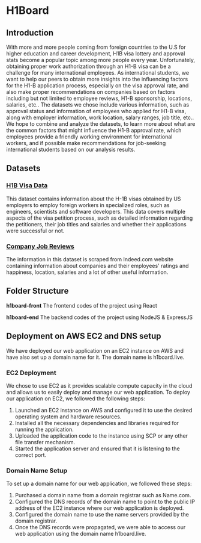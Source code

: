 # H1Board
## Introduction
With more and more people coming from foreign countries to the U.S for higher education and career development, H1B visa lottery and approval stats become a popular topic among more people every year. Unfortunately, obtaining proper work authorization through an H1-B visa can be a challenge for many international employees. As international students, we want to help our peers to obtain more insights into the influencing factors for the H1-B application process, especially on the visa approval rate, and also make proper recommendations on companies based on factors including but not limited to employee reviews, H1-B sponsorship, locations, salaries, etc.. The datasets we chose include various information, such as approval status and information of employees who applied for H1-B visa, along with employer information, work location, salary ranges, job title, etc.. We hope to combine and analyze the datasets, to learn more about what are the common factors that might influence the H1-B approval rate, which employees provide a friendly working environment for international workers, and if possible make recommendations for job-seeking international students based on our analysis results.

## Datasets
### [H1B Visa Data](https://www.kaggle.com/datasets/thedevastator/h-1b-non-immigrant-labour-visa)
This dataset contains information about the H-1B visas obtained by US employers to employ foreign workers in specialized roles, such as engineers, scientists and software developers. This data covers multiple aspects of the visa petition process, such as detailed information regarding the petitioners, their job titles and salaries and whether their applications were successful or not. 

### [Company Job Reviews](https://www.kaggle.com/datasets/vaghefi/company-reviews)
The information in this dataset is scraped from Indeed.com website containing information about companies and their employees' ratings and happiness, location, salaries and a lot of other useful information.

## Folder Structure
**h1board-front**
The frontend codes of the project using React

**h1board-end**
The backend codes of the project using NodeJS & ExpressJS

## Deployment on AWS EC2 and DNS setup
We have deployed our web application on an EC2 instance on AWS and have also set up a domain name for it. The domain name is h1board.live.

### EC2 Deployment
We chose to use EC2 as it provides scalable compute capacity in the cloud and allows us to easily deploy and manage our web application. To deploy our application on EC2, we followed the following steps:

1. Launched an EC2 instance on AWS and configured it to use the desired operating system and hardware resources.
2. Installed all the necessary dependencies and libraries required for running the application.
3. Uploaded the application code to the instance using SCP or any other file transfer mechanism.
4. Started the application server and ensured that it is listening to the correct port.

### Domain Name Setup
To set up a domain name for our web application, we followed these steps:

1. Purchased a domain name from a domain registrar such as Name.com.
2. Configured the DNS records of the domain name to point to the public IP address of the EC2 instance where our web application is deployed.
3. Configured the domain name to use the name servers provided by the domain registrar.
4. Once the DNS records were propagated, we were able to access our web application using the domain name h1board.live.
